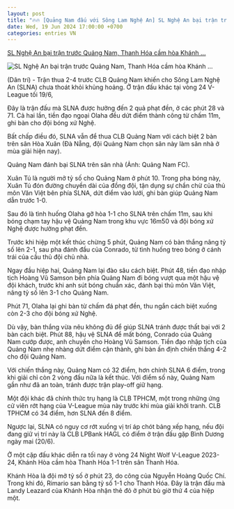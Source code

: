 ```yaml
---
layout: post
title: "🔥🔥 [Quảng Nam đấu với Sông Lam Nghệ An] SL Nghệ An bại trận trước Quảng Nam, Thanh Hóa cầm hòa Khánh ..."
date: Wed, 19 Jun 2024 17:00:00 +0700
categories: entries VN
---
```

[SL Nghệ An bại trận trước Quảng Nam, Thanh Hóa cầm hòa Khánh ...](https://dantri.com.vn/the-thao/sl-nghe-an-bai-tran-truoc-quang-nam-thanh-hoa-cam-hoa-khanh-hoa-20240619205721187.htm)

![SL Nghệ An bại trận trước Quảng Nam, Thanh Hóa cầm hòa Khánh ...](https://cdn1.dantri.com.vn/Gjrwz0tynqykzfqTc8eGo-wtTrA=/zoom/1200_630/2024/06/19/quangnam1qnfc19-6-24-crop-1718805205522.jpeg)

(Dân trí) - Trận thua 2-4 trước CLB Quảng Nam khiến cho Sông Lam Nghệ An (SLNA) chưa thoát khỏi khủng hoảng. Ở trận đấu khác tại vòng 24 V-League tối 19/6,

Đây là trận đấu mà SLNA được hưởng đến 2 quả phạt đền, ở các phút 28 và 71. Cả hai lần, tiền đạo ngoại Olaha đều dứt điểm thành công từ chấm 11m, ghi bàn cho đội bóng xứ Nghệ.

Bất chấp điều đó, SLNA vẫn để thua CLB Quảng Nam với cách biệt 2 bàn trên sân Hòa Xuân (Đà Nẵng, đội Quảng Nam chọn sân này làm sân nhà ở mùa giải hiện nay).

Quảng Nam đánh bại SLNA trên sân nhà (Ảnh: Quảng Nam FC).

Xuân Tú là người mở tỷ số cho Quảng Nam ở phút 10. Trong pha bóng này, Xuân Tú đón đường chuyền dài của đồng đội, tận dụng sự chần chừ của thủ môn Văn Việt bên phía SLNA, dứt điểm vào lưới, ghi bàn giúp Quảng Nam dẫn trước 1-0.

Sau đó là tình huống Olaha gỡ hòa 1-1 cho SLNA trên chấm 11m, sau khi bóng chạm tay hậu vệ Quảng Nam trong khu vực 16m50 và đội bóng xứ Nghệ được hưởng phạt đền.

Trước khi hiệp một kết thúc chừng 5 phút, Quảng Nam có bàn thắng nâng tỷ số lên 2-1, sau pha đánh đầu của Conrado, từ tình huống treo bóng ở cánh trái của cầu thủ đội chủ nhà.

Ngay đầu hiệp hai, Quảng Nam lại đào sâu cách biệt. Phút 48, tiền đạo nhập tịch Hoàng Vũ Samson bên phía Quảng Nam đi bóng vượt qua một hậu vệ đội khách, trước khi anh sút bóng chuẩn xác, đánh bại thủ môn Văn Việt, nâng tỷ số lên 3-1 cho Quảng Nam.

Phút 71, Olaha lại ghi bàn từ chấm đá phạt đền, thu ngắn cách biệt xuống còn 2-3 cho đội bóng xứ Nghệ.

Dù vậy, bàn thắng vừa nêu không đủ để giúp SLNA tránh được thất bại với 2 bàn cách biệt. Phút 88, hậu vệ SLNA để mất bóng, Conrado của Quảng Nam cướp được, anh chuyền cho Hoàng Vũ Samson. Tiền đạo nhập tịch của Quảng Nam nhẹ nhàng dứt điểm cận thành, ghi bàn ấn định chiến thắng 4-2 cho đội Quảng Nam.

Với chiến thắng này, Quảng Nam có 32 điểm, hơn chính SLNA 6 điểm, trong khi giải chỉ còn 2 vòng đấu nữa là kết thúc. Với điểm số này, Quảng Nam gần như đã an toàn, tránh được trận play-off giữ hạng.

Một đội khác đã chính thức trụ hạng là CLB TPHCM, một trong những ứng cử viên rớt hạng của V-League mùa này trước khi mùa giải khởi tranh. CLB TPHCM có 34 điểm, hơn SLNA đến 8 điểm.

Ngược lại, SLNA có nguy cơ rớt xuống vị trí áp chót bảng xếp hạng, nếu đội đang giữ vị trí này là CLB LPBank HAGL có điểm ở trận đấu gặp Bình Dương ngày mai (20/6).

Ở một cặp đấu khác diễn ra tối nay ở vòng 24 Night Wolf V-League 2023-24, Khánh Hòa cầm hòa Thanh Hóa 1-1 trên sân Thanh Hóa.

Khánh Hòa là đội mở tỷ số ở phút 23, do công của Nguyễn Hoàng Quốc Chí. Trong khi đó, Rimario san bằng tỷ số 1-1 cho Thanh Hóa. Đây là trận đấu mà Landy Leazard của Khánh Hòa nhận thẻ đỏ ở phút bù giờ thứ 4 của hiệp một.

